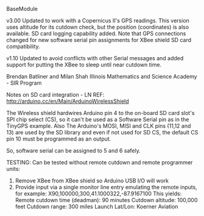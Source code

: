 BaseModule

v3.00 Updated to work with a Copernicus II's GPS readings. This version uses altitude
for its cutdown check, but the position (coordinates) is also available.
SD card logging capability added. Note that GPS connections changed for new software
serial pin assignments for XBee shield SD card compatibility.

v1.10 Updated to avoid conflicts with other Serial messages and added support for
putting the XBee to sleep until near cutdown time.

Brendan Batliner and Milan Shah
Illinois Mathematics and Science Academy - SIR Program


Notes on SD card integration - LN
REF: http://arduino.cc/en/Main/ArduinoWirelessShield
  
  The Wireless shield hardwires Arduino pin 4 to the on-board
  SD card slot's SPI chip select (CS), so it can't be used as
  a Software Serial pin as in the TinyGPS example. Also
  The Arduino's MOSI, MISI and CLK pins (11,12 and 13) are used
  by the SD library and even if not used for SD CS, the default
  CS pin 10 must be programmed as an output.
  
  So, software serial can be assigned to 5 and 6 safely.
  
  TESTING:
  Can be tested without remote cutdown and remote programmer units:
  1. Remove XBee from XBee shield so Arduino USB I/O will work
  2. Provide input via a single monitor line entry emulating the
     remote inputs, for example:
     X90,100000,300,41.1000322,-87.9167100
     This yields: Remote cutdown time (deadman): 90 minutes
                  Cutdown altitude: 100,000 feet
                  Cutdown range: 300 miles
                  Launch Lat/Lon: Koerner Aviation
